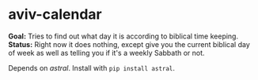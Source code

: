 # aviv-calendar
**Goal:** Tries to find out what day it is according to biblical time keeping.
**Status:** Right now it does nothing, except give you the current biblical day
of week as well as telling you if it's a weekly Sabbath or not.

Depends on *astral*. Install with `pip install astral`.
